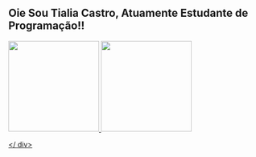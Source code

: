 ## Oie  Sou Tialia Castro, Atuamente Estudante de Programação!!
<div align = "centro" >
<a href="https://github.com/tialiacastro">
<img height="180em" src="https://github-readme-stats.vercel.app/api?username=tialiacastro&show_icons=true&theme=dracula&include_all_commits=true&count_private=true"/>
<img height="180em" src="https://github-readme-stats.vercel.app/api/top-langs/?username=tialiacastro&layout=compact&langs_count=7&theme=dracula"/>

</ div>

